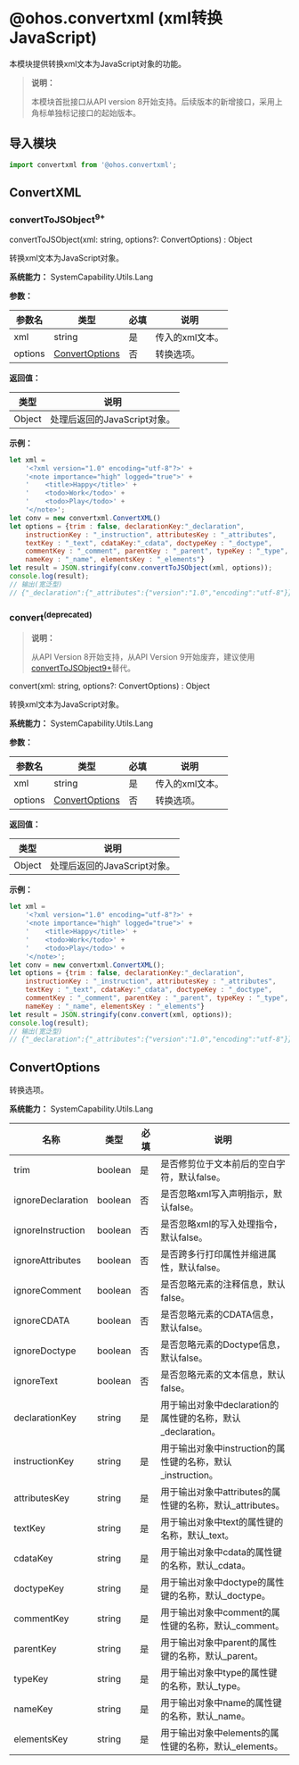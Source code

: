 # @ohos.convertxml (xml转换JavaScript)

本模块提供转换xml文本为JavaScript对象的功能。

> **说明：**
>
> 本模块首批接口从API version 8开始支持。后续版本的新增接口，采用上角标单独标记接口的起始版本。


## 导入模块

```js
import convertxml from '@ohos.convertxml';
```

## ConvertXML

### convertToJSObject<sup>9+</sup>

convertToJSObject(xml: string, options?: ConvertOptions) : Object

转换xml文本为JavaScript对象。

**系统能力：** SystemCapability.Utils.Lang

**参数：**

| 参数名  | 类型                              | 必填 | 说明            |
| ------- | --------------------------------- | ---- | --------------- |
| xml     | string                            | 是   | 传入的xml文本。 |
| options | [ConvertOptions](#convertoptions) | 否   | 转换选项。      |

**返回值：**

| 类型   | 说明                         |
| ------ | ---------------------------- |
| Object | 处理后返回的JavaScript对象。 |

**示例：**

```js
let xml =
    '<?xml version="1.0" encoding="utf-8"?>' +
    '<note importance="high" logged="true">' +
    '    <title>Happy</title>' +
    '    <todo>Work</todo>' +
    '    <todo>Play</todo>' +
    '</note>';
let conv = new convertxml.ConvertXML()
let options = {trim : false, declarationKey:"_declaration",
    instructionKey : "_instruction", attributesKey : "_attributes",
    textKey : "_text", cdataKey:"_cdata", doctypeKey : "_doctype",
    commentKey : "_comment", parentKey : "_parent", typeKey : "_type",
    nameKey : "_name", elementsKey : "_elements"}
let result = JSON.stringify(conv.convertToJSObject(xml, options));
console.log(result);
// 输出(宽泛型)
// {"_declaration":{"_attributes":{"version":"1.0","encoding":"utf-8"}},"_elements":[{"_type":"element","_name":"note","_attributes":{"importance":"high","logged":"true"},"_elements":[{"_type":"element","_name":"title","_elements":[{"_type":"text","_text":"Happy"}]},{"_type":"element","_name":"todo","_elements":[{"_type":"text","_text":"Work"}]},{"_type":"element","_name":"todo","_elements":[{"_type":"text","_text":"Play"}]}]}]}
```

### convert<sup>(deprecated)</sup>

> **说明：**
>
> 从API Version 8开始支持，从API Version 9开始废弃，建议使用[convertToJSObject9+](#converttojsobject9)替代。

convert(xml: string, options?: ConvertOptions) : Object

转换xml文本为JavaScript对象。

**系统能力：** SystemCapability.Utils.Lang

**参数：**

| 参数名  | 类型                              | 必填 | 说明            |
| ------- | --------------------------------- | ---- | --------------- |
| xml     | string                            | 是   | 传入的xml文本。 |
| options | [ConvertOptions](#convertoptions) | 否   | 转换选项。      |

**返回值：**

| 类型   | 说明                         |
| ------ | ---------------------------- |
| Object | 处理后返回的JavaScript对象。 |

**示例：**

```js
let xml =
    '<?xml version="1.0" encoding="utf-8"?>' +
    '<note importance="high" logged="true">' +
    '    <title>Happy</title>' +
    '    <todo>Work</todo>' +
    '    <todo>Play</todo>' +
    '</note>';
let conv = new convertxml.ConvertXML();
let options = {trim : false, declarationKey:"_declaration",
    instructionKey : "_instruction", attributesKey : "_attributes",
    textKey : "_text", cdataKey:"_cdata", doctypeKey : "_doctype",
    commentKey : "_comment", parentKey : "_parent", typeKey : "_type",
    nameKey : "_name", elementsKey : "_elements"}
let result = JSON.stringify(conv.convert(xml, options));
console.log(result);
// 输出(宽泛型)
// {"_declaration":{"_attributes":{"version":"1.0","encoding":"utf-8"}},"_elements":[{"_type":"element","_name":"note","_attributes":{"importance":"high","logged":"true"},"_elements":[{"_type":"element","_name":"title","_elements":[{"_type":"text","_text":"Happy"}]},{"_type":"element","_name":"todo","_elements":[{"_type":"text","_text":"Work"}]},{"_type":"element","_name":"todo","_elements":[{"_type":"text","_text":"Play"}]}]}]}
```

## ConvertOptions

转换选项。

**系统能力：** SystemCapability.Utils.Lang

| 名称              | 类型 | 必填 | 说明                                                        |
| ----------------- | -------- | ---- | ----------------------------------------------------------- |
| trim              | boolean  | 是   | 是否修剪位于文本前后的空白字符，默认false。                 |
| ignoreDeclaration | boolean  | 否   | 是否忽略xml写入声明指示，默认false。                        |
| ignoreInstruction | boolean  | 否   | 是否忽略xml的写入处理指令，默认false。                      |
| ignoreAttributes  | boolean  | 否   | 是否跨多行打印属性并缩进属性，默认false。                   |
| ignoreComment     | boolean  | 否   | 是否忽略元素的注释信息，默认false。                         |
| ignoreCDATA       | boolean  | 否   | 是否忽略元素的CDATA信息，默认false。                        |
| ignoreDoctype     | boolean  | 否   | 是否忽略元素的Doctype信息，默认false。                      |
| ignoreText        | boolean  | 否   | 是否忽略元素的文本信息，默认false。                         |
| declarationKey    | string   | 是   | 用于输出对象中declaration的属性键的名称，默认_declaration。 |
| instructionKey    | string   | 是   | 用于输出对象中instruction的属性键的名称，默认_instruction。 |
| attributesKey     | string   | 是   | 用于输出对象中attributes的属性键的名称，默认_attributes。   |
| textKey           | string   | 是   | 用于输出对象中text的属性键的名称，默认_text。               |
| cdataKey          | string   | 是   | 用于输出对象中cdata的属性键的名称，默认_cdata。             |
| doctypeKey        | string   | 是   | 用于输出对象中doctype的属性键的名称，默认_doctype。         |
| commentKey        | string   | 是   | 用于输出对象中comment的属性键的名称，默认_comment。         |
| parentKey         | string   | 是   | 用于输出对象中parent的属性键的名称，默认_parent。           |
| typeKey           | string   | 是   | 用于输出对象中type的属性键的名称，默认_type。               |
| nameKey           | string   | 是   | 用于输出对象中name的属性键的名称，默认_name。               |
| elementsKey       | string   | 是   | 用于输出对象中elements的属性键的名称，默认_elements。       |